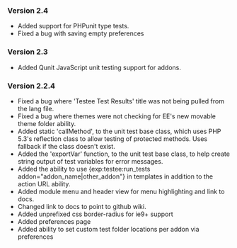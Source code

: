 ### Version 2.4
- Added support for PHPunit type tests.
- Fixed a bug with saving empty preferences

### Version 2.3
- Added Qunit JavaScript unit testing support for addons.

### Version 2.2.4

- Fixed a bug where 'Testee Test Results' title was not being pulled from the lang file.
- Fixed a bug where themes were not checking for EE's new movable theme folder ability.
- Added static 'callMethod', to the unit test base class, which uses PHP 5.3's reflection class to allow testing of protected methods. Uses fallback if the class doesn't exist.
- Added the 'exportVar' function, to the unit test base class, to help create string output of test variables for error messages.
- Added the ability to use {exp:testee:run_tests addon="addon_name|other_addon"} in templates in addition to the action URL ability.
- Added module menu and header view for menu highlighting and link to docs.
- Changed link to docs to point to github wiki.
- Added unprefixed css border-radius for ie9+ support
- Added preferences page
- Added ability to set custom test folder locations per addon via preferences